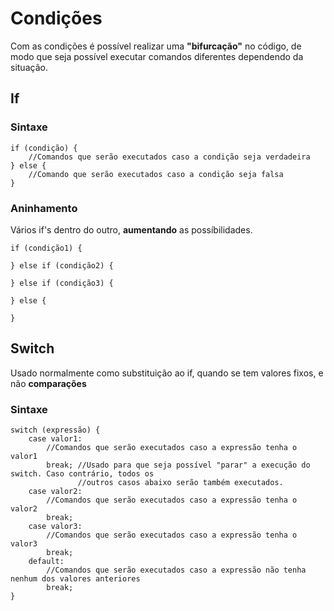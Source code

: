 # Condições

Com as condições é possível realizar uma **"bifurcação"** no código, de modo que seja possível executar comandos diferentes dependendo da situação.

## If

### Sintaxe

```
if (condição) {
    //Comandos que serão executados caso a condição seja verdadeira
} else {
    //Comando que serão executados caso a condição seja falsa
}
```

### Aninhamento

Vários if's dentro do outro, **aumentando** as possíbilidades.

```
if (condição1) {

} else if (condição2) {

} else if (condição3) {

} else {

}
```

## Switch

Usado normalmente como substituição ao if, quando se tem valores fixos, e não **comparações**

### Sintaxe

```
switch (expressão) {
    case valor1:
        //Comandos que serão executados caso a expressão tenha o valor1
        break; //Usado para que seja possível "parar" a execução do switch. Caso contrário, todos os 
               //outros casos abaixo serão também executados.
    case valor2:
        //Comandos que serão executados caso a expressão tenha o valor2
        break;
    case valor3:
        //Comandos que serão executados caso a expressão tenha o valor3
        break;
    default:
        //Comandos que serão executados caso a expressão não tenha nenhum dos valores anteriores
        break;
}
```